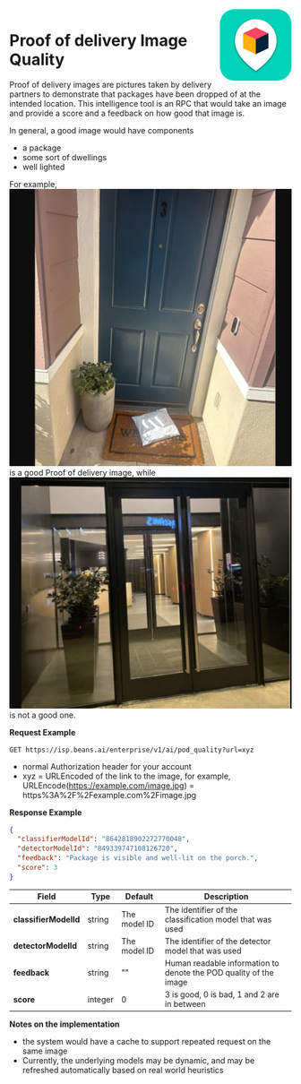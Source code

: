 <img src="../../assets/images/beans-128x128.png" align="right" />

# Proof of delivery Image Quality

Proof of delivery images are pictures taken by delivery partners to demonstrate that packages have been dropped of at the intended location. This intelligence tool is an RPC that would take an image and provide a score and a feedback on how good that image is.

In general, a good image would have components
   - a package
   - some sort of dwellings
   - well lighted
 
For example, ![GoodPOD](assets/images/good.png) is a good Proof of delivery image, while ![BadPOD](assets/images/bad.png) is not a good one.

**Request Example**

```
GET https://isp.beans.ai/enterprise/v1/ai/pod_quality?url=xyz
```
- normal Authorization header for your account
- xyz = URLEncoded of the link to the image, for example, URLEncode(https://example.com/image.jpg) = https%3A%2F%2Fexample.com%2Fimage.jpg

**Response Example**

```json
{
  "classifierModelId": "8642818902272770048",
  "detectorModelId": "849339747108126720",
  "feedback": "Package is visible and well-lit on the porch.",
  "score": 3
}
```
| Field | Type | Default | Description |
| --- | --- | --- | --- |
| **classifierModelId** | string | The model ID | The identifier of the classification model that was used |
| **detectorModelId** | string | The model ID | The identifier of the detector model that was used |
| **feedback** | string | "" | Human readable information to denote the POD quality of the image |
| **score** | integer | 0 | 3 is good, 0 is bad, 1 and 2 are in between |


**Notes on the implementation**
- the system would have a cache to support repeated request on the same image
- Currently, the underlying models may be dynamic, and may be refreshed automatically based on real world heuristics